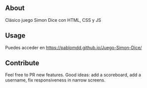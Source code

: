 ## About
Clásico juego Simon Dice con HTML, CSS y JS


## Usage
Puedes acceder en https://pablomdd.github.io/Juego-Simon-Dice/

## Contribute
Feel free to PR new features. Good ideas: add a scoreboard, add a username, fix responsiveness in narrow screens.
